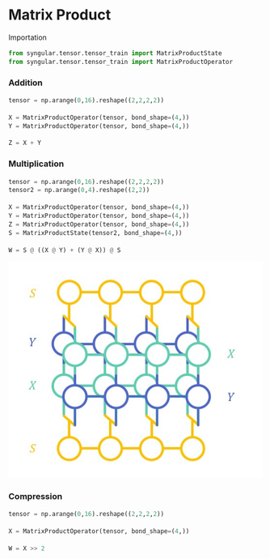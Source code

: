 # Matrix Product


Importation 
```python
from syngular.tensor.tensor_train import MatrixProductState
from syngular.tensor.tensor_train import MatrixProductOperator
```

### Addition

```python
tensor = np.arange(0,16).reshape((2,2,2,2))

X = MatrixProductOperator(tensor, bond_shape=(4,))
Y = MatrixProductOperator(tensor, bond_shape=(4,))

Z = X + Y
```

### Multiplication

```python
tensor = np.arange(0,16).reshape((2,2,2,2))
tensor2 = np.arange(0,4).reshape((2,2))

X = MatrixProductOperator(tensor, bond_shape=(4,))
Y = MatrixProductOperator(tensor, bond_shape=(4,))
Z = MatrixProductOperator(tensor, bond_shape=(4,))
S = MatrixProductState(tensor2, bond_shape=(4,))

W = S @ ((X @ Y) + (Y @ X)) @ S
```

![Diagram](tensor.jpg)

### Compression


```python
tensor = np.arange(0,16).reshape((2,2,2,2))

X = MatrixProductOperator(tensor, bond_shape=(4,))

W = X >> 2
```

